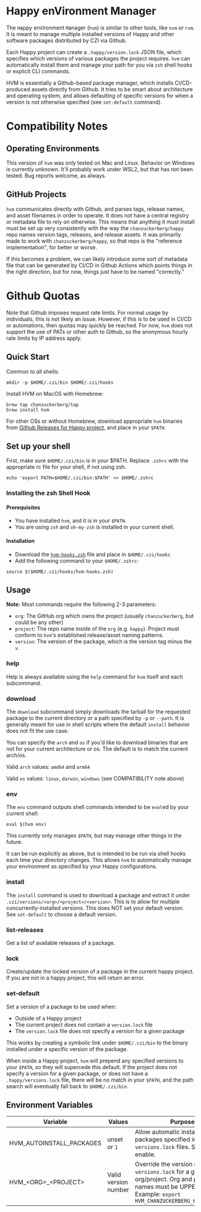 # Happy enVironment Manager

The `H`appy en`V`ironment `M`anager (`hvm`) is similar to other tools, like `nvm` or `rvm`. It is meant to manage multiple installed versions of Happy and other software packages distributed by CZI via Github.

Each Happy project can create a `.happy/version.lock` JSON file, which specifies which versions of various packages the project requires. `hvm` can automatically install them and manage your path for you via `zsh` shell hooks or explicit CLI commands.

HVM is essentially a Github-based package manager, which installs CI/CD-produced assets directly from Github. It tries to be smart about architecture and operating system, and allows defaulting of specific versions for when a version is not otherwise specified (see `set-default` command).

# Compatibility Notes

## Operating Environments

This version of `hvm` was only tested on Mac and Linux. Behavior on Windows is currently unknown. It'll probably work under WSL2, but that has not been tested. Bug reports welcome, as always.

## GitHub Projects

`hvm` communicates directly with Github, and parses tags, release names, and asset filenames in order to operate. It does not have a central registry or metadata file to rely on otherwise. This means that anything it must install must be set up very consistently with the way the `chanzuckerberg/happy` repo names version tags, releases, and release assets.  It was primarily made to work with `chanzuckerberg/happy`, so that repo is the "reference implementation", for better or worse.

If this becomes a problem, we can likely introduce some sort of metadata file that can be generated by CI/CD in Github Actions which points things in the right direction, but for now, things just have to be named "correctly."

# Github Quotas

Note that Github imposes request rate limits. For normal usage by individuals, this is not likely an issue. However, if this is to be used in CI/CD or automations, then quotas may quickly be reached. For now, `hvm` does not support the use of PATs or other auth to Github, so the anonymous hourly rate limits by IP address apply.

## Quick Start

Common to all shells:

```
mkdir -p $HOME/.czi/bin $HOME/.czi/hooks
```

Install HVM on MacOS with Homebrew:

```
brew tap chanzuckerberg/tap
brew install hvm
```

For other OSs or without Homebrew, download appropriate `hvm` binaries from [Github Releases for Happy project](https://github.com/chanzuckerberg/happy/releases), and place in your `$PATH`.

## Set up your shell

First, make sure `$HOME/.czi/bin` is in your $PATH. Replace `.zshrc` with the appropriate rc file for your shell, if not using zsh.

```
echo 'export PATH=$HOME/.czi/bin:$PATH' >> $HOME/.zshrc
```

### Installing the zsh Shell Hook

#### Prerequisites

* You have installed `hvm`, and it is in your `$PATH`.
* You are using `zsh` and `oh-my-zsh` is installed in your current shell.

#### Installation

* Download the [`hvm-hooks.zsh`](https://github.com/chanzuckerberg/happy/blob/main/hvm/hvm-hooks.zsh) file and place in `$HOME/.czi/hooks`
* Add the following command to your `$HOME/.zshrc`:

```
source $($HOME/.czi/hooks/hvm-hooks.zsh)
```

## Usage

**Note:** Most commands require the following 2-3 parameters:

* `org`: The GitHub org which owns the project (usually `chanzuckerberg`, but could be any other)
* `project`: The repo name inside of the `org` (e.g. `happy`). Project must conform to `hvm`'s established release/asset naming patterns.
* `version`: The version of the package, which is the version tag minus the `v`.

### help

Help is always available using the `help` command for `hvm` itself and each subcommand.

### download

The `download` subcommand simply downloads the tarball for the requested package to the current directory or a path specified by `-p` or `--path`. It is generally meant for use in shell scripts where the default `install` behavior does not fit the use case.

You can specify the `arch` and `os` if you'd like to download binaries that are not for your current architecture or os. The default is to match the current arch/os.

Valid `arch` values: `amd64` and `arm64`

Valid `os` values: `linux`, `darwin`, `windows` (see COMPATIBILITY note above)

### env

The `env` command outputs shell commands intended to be `eval`ed by your current shell:

```
eval $(hvm env)
```

This currently only manages `$PATH`, but may manage other things in the future.

It can be run explicitly as above, but is intended to be run via shell hooks each time your directory changes. This allows `hvm` to automatically manage your environment as specified by your Happy configurations.

### install

The `install` command is used to download a package and extract it under `.czi/versions/<org>/<project>/<version>`. This is to allow for multiple concurrently-installed versions. This does NOT set your default version. See `set-default` to choose a default version.

### list-releases

Get a list of available releases of a package.

### lock

Create/update the locked version of a package in the current happy project. If you are not in a happy project, this will return an error.

### set-default

Set a version of a package to be used when:

* Outside of a Happy project
* The current project does not contain a `version.lock` file
* The `version.lock` file does not specify a version for a given package

This works by creating a symbolic link under `$HOME/.czi/bin` to the binary installed under a specific version of the package.

When inside a Happy project, `hvm` will prepend any specified versions to your `$PATH`, so they will supercede this default. If the project does not specify a version for a given package, or does not have a `.happy/versions.lock` file, there will be no match in your `$PATH`, and the path search will eventually fall back to `$HOME/.czi/bin`.

## Environment Variables

| Variable | Values | Purpose |
| -------- | ------ | ------- |
| HVM_AUTOINSTALL_PACKAGES | unset or `1` | Allow automatic installation of packages specified in project `versions.lock` files. Set to `1` to enable. |
| HVM_\<ORG>_\<PROJECT> | Valid version number | Override the version in `versions.lock` for a given org/project. Org and project names must be UPPERCASE. Example: `export HVM_CHANZUCKERBERG_HAPPY=0.91.0` |
